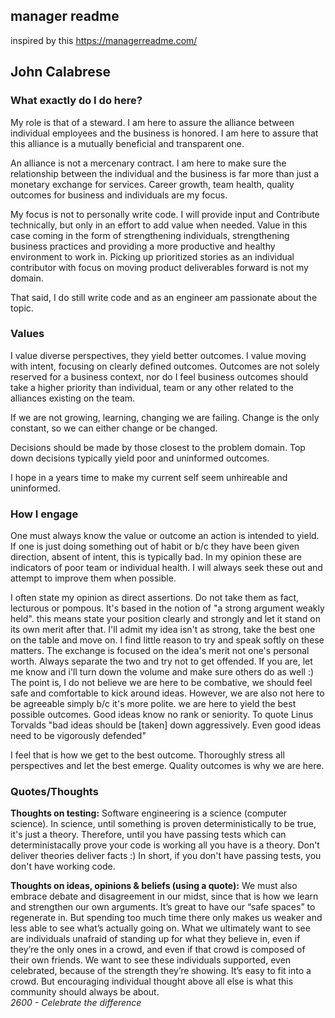 ## manager readme
inspired by this https://managerreadme.com/


## John Calabrese

### What exactly do I do here?

My role is that of a steward. I am here to assure
the alliance between individual employees and the business
is honored. I am here to assure that this alliance is a mutually
beneficial and transparent one.

An alliance is not a mercenary contract. I am here to make sure
the relationship between the individual and the business is
far more than just a monetary exchange for services. Career growth, 
team health, quality outcomes for business and individuals are my focus.

My focus is not to personally write code. I will provide input and 
Contribute technically, but only in an effort to add value when needed. 
Value in this case coming in the form of strengthening individuals, 
strengthening business practices and providing a more productive and 
healthy environment to work in. Picking up prioritized stories as 
an individual contributor with focus on moving product deliverables 
forward is not my domain.

That said, I do still write code and as an engineer am passionate about the topic.

### Values

I value diverse perspectives, they yield better outcomes. I value moving with 
intent, focusing on clearly defined outcomes. Outcomes are not solely reserved 
for a business context, nor do I feel business outcomes should take a higher 
priority than individual, team or any other related to the alliances 
existing on the team.

If we are not growing, learning, changing we are failing. 
Change is the only constant, so we can either change or be changed.

Decisions should be made by those closest to the problem domain. Top down decisions 
typically yield poor and uninformed outcomes.

I hope in a years time to make my current self seem unhireable and uninformed.

### How I engage
One must always know the value or outcome an action is
intended to yield. If one is just doing something out
of habit or b/c they have been given direction, absent of
intent, this is typically bad. In my opinion these are indicators
of poor team or individual health. I will always seek
these out and attempt to improve them when possible.

I often state my opinion as direct assertions. Do not take them as fact, 
lecturous or pompous. It's based in the notion of "a strong argument weakly held".
this means state your position clearly and strongly and let it stand 
on its own merit after that. I'll admit my idea isn't as strong, take
the best one on the table and move on. I find little reason to try 
and speak softly on these matters. The exchange is focused on the 
idea's merit not one's personal worth. Always separate the two and try not
to get offended. If you are, let me know and i'll turn down the volume and
make sure others do as well :)
The point is, I do not believe we are here to be combative, we should feel
safe and comfortable to kick around ideas. However, we are also not 
here to be agreeable simply b/c it's more polite. we are here to 
yield the best possible outcomes. Good ideas know no rank or seniority. 
To quote Linus Torvalds 
"bad ideas should be [taken] down aggressively. Even good ideas need to be vigorously defended"

I feel that is how we get to the best outcome. Thoroughly stress all
perspectives and let the best emerge. Quality outcomes is why we are here.


### Quotes/Thoughts

**Thoughts on testing:**
Software engineering is a science (computer science). In science, until something is proven deterministically to be true, it's just a theory. Therefore, until you have passing tests which can deterministacally prove your code is working all you have is a theory. Don't deliver theories deliver facts :) In short, if you don't have passing tests, you don't have working code.  

**Thoughts on ideas, opinions & beliefs (using a quote):**
We must also embrace debate and disagreement in our midst, since that is how we learn and strengthen our own arguments. It’s great to have our “safe spaces” to regenerate in. But spending too much time there only makes us weaker and less able to see what’s actually going on. What we ultimately want to see are individuals unafraid of standing up for what they believe in, even if they’re the only ones in a crowd, and even if that crowd is composed of their own friends. We want to see these individuals supported, even celebrated, because of the strength they’re showing. It’s easy to fit into a crowd. But encouraging individual thought above all else is what this community should always be about.     
*2600 - Celebrate the difference*
